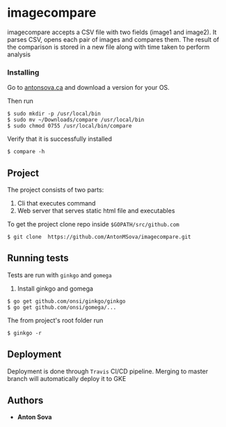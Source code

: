 # imagecompare

imagecompare accepts a CSV file with two fields (image1 and image2). It parses CSV, opens each pair of images and compares them. The result of the comparison is stored in a new file along with time taken to perform analysis


### Installing

Go to [antonsova.ca](https://antonsova.ca) and download a version for your OS.

Then run

```
$ sudo mkdir -p /usr/local/bin
$ sudo mv ~/Downloads/compare /usr/local/bin
$ sudo chmod 0755 /usr/local/bin/compare
```

Verify that it is successfully installed

```
$ compare -h
```

## Project

The project consists of two parts:
1. Cli that executes command
2. Web server that serves static html file and executables

To get the project clone repo inside `$GOPATH/src/github.com`

```
$ git clone  https://github.com/AntonMSova/imagecompare.git
```

## Running tests

Tests are run with `ginkgo` and `gomega`

1. Install ginkgo and gomega

```
$ go get github.com/onsi/ginkgo/ginkgo
$ go get github.com/onsi/gomega/...
```

The from project's root folder run

```
$ ginkgo -r
```

## Deployment

Deployment is done through `Travis` CI/CD pipeline. Merging to master branch will automatically deploy it to GKE

## Authors

* **Anton Sova**